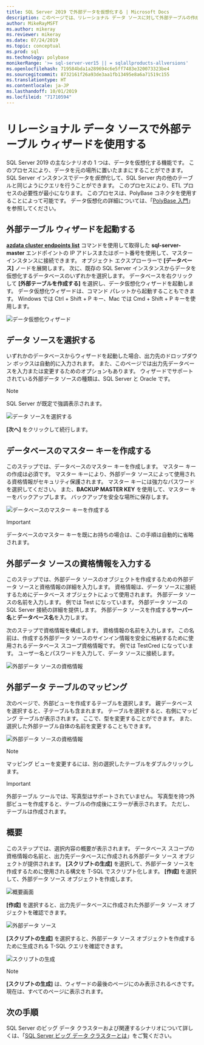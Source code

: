 ```yaml
---
title: SQL Server 2019 で外部データを仮想化する | Microsoft Docs
description: このページでは、リレーショナル データ ソースに対して外部テーブルの作成ウィザードを使用する詳細な手順を説明します
author: MikeRayMSFT
ms.author: mikeray
ms.reviewer: mikeray
ms.date: 07/24/2019
ms.topic: conceptual
ms.prod: sql
ms.technology: polybase
monikerRange: '>= sql-server-ver15 || = sqlallproducts-allversions'
ms.openlocfilehash: 719584bda1a289694c6e5ff7483e320073323be4
ms.sourcegitcommit: 8732161f26a93de3aa1fb13495e8a6a71519c155
ms.translationtype: HT
ms.contentlocale: ja-JP
ms.lasthandoff: 10/01/2019
ms.locfileid: "71710594"
---
```

# <a name="use-the-external-table-wizard-with-relational-data-sources"></a>リレーショナル データ ソースで外部テーブル ウィザードを使用する

SQL Server 2019 の主なシナリオの 1 つは、データを仮想化する機能です。 このプロセスにより、データを元の場所に置いたままにすることができます。 SQL Server インスタンスでデータを*仮想化*して、SQL Server 内の他のテーブルと同じようにクエリを行うことができます。 このプロセスにより、ETL プロセスの必要性が最小になります。 このプロセスは、PolyBase コネクタを使用することによって可能です。 データ仮想化の詳細については、「[PolyBase 入門](polybase-guide.md)」を参照してください。

## <a name="start-the-external-table-wizard"></a>外部テーブル ウィザードを起動する

[**azdata cluster endpoints list**](../../big-data-cluster/deployment-guidance.md#endpoints) コマンドを使用して取得した **sql-server-master** エンドポイントの IP アドレスまたはポート番号を使用して、マスター インスタンスに接続できます。 オブジェクト エクスプローラーで **[データベース]** ノードを展開します。 次に、既存の SQL Server インスタンスからデータを仮想化するデータベースのいずれかを選択します。 データベースを右クリックして **[外部テーブルを作成する]** を選択し、データ仮想化ウィザードを起動します。 データ仮想化ウィザードは、コマンド パレットから起動することもできます。 Windows では Ctrl + Shift + P キー、Mac では Cmd + Shift + P キーを使用します。

![データ仮想化ウィザード](media/data-virtualization/virtualize-data-wizard.png)
## <a name="select-a-data-source"></a>データ ソースを選択する

いずれかのデータベースからウィザードを起動した場合、出力先のドロップダウン ボックスは自動的に入力されます。 また、このページでは出力先データベースを入力または変更するためのオプションもあります。 ウィザードでサポートされている外部データ ソースの種類は、SQL Server と Oracle です。

> [!NOTE]
>SQL Server が既定で強調表示されます。


![データ ソースを選択する](media/data-virtualization/select-data-source.png)

**[次へ]** をクリックして続行します。

## <a name="create-a-database-master-key"></a>データベースのマスター キーを作成する

このステップでは、データベースのマスター キーを作成します。 マスター キーの作成は必須です。 マスター キーにより、外部データ ソースによって使用される資格情報がセキュリティ保護されます。 マスター キーには強力なパスワードを選択してください。 また、**BACKUP MASTER KEY** を使用して、マスター キーをバックアップします。 バックアップを安全な場所に保存します。

![データベースのマスター キーを作成する](media/data-virtualization/virtualize-data-master-key.png)

> [!IMPORTANT]
> データベースのマスター キーを既にお持ちの場合は、この手順は自動的に省略されます。

## <a name="enter-external-data-source-credentials"></a>外部データ ソースの資格情報を入力する

このステップでは、外部データ ソースのオブジェクトを作成するための外部データ ソースと資格情報の詳細を入力します。 資格情報は、データ ソースに接続するためにデータベース オブジェクトによって使用されます。 外部データ ソースの名前を入力します。 例では Test になっています。 外部データ ソースの SQL Server 接続の詳細を提供します。 外部データ ソースを作成する**サーバー名**と**データベース名**を入力します。

次のステップで資格情報を構成します。 資格情報の名前を入力します。 この名前は、作成する外部データ ソースのサインイン情報を安全に格納するために使用されるデータベース スコープ資格情報です。 例では TestCred になっています。 ユーザー名とパスワードを入力して、データ ソースに接続します。

![外部データ ソースの資格情報](media/data-virtualization/data-source-credentials.png)

## <a name="external-data-table-mapping"></a>外部データ テーブルのマッピング

次のページで、外部ビューを作成するテーブルを選択します。 親データベースを選択すると、子テーブルも含まれます。 テーブルを選択すると、右側にマッピング テーブルが表示されます。 ここで、型を変更することができます。 また、選択した外部テーブル自体の名前を変更することもできます。

![外部データ ソースの資格情報](media/data-virtualization/data-table-mapping.png)

> [!NOTE]
>マッピング ビューを変更するには、別の選択したテーブルをダブルクリックします。

> [!IMPORTANT]
>外部テーブル ツールでは、写真型はサポートされていません。 写真型を持つ外部ビューを作成すると、テーブルの作成後にエラーが表示されます。 ただし、テーブルは作成されます。

## <a name="summary"></a>概要

このステップでは、選択内容の概要が表示されます。 データベース スコープの資格情報の名前と、出力先データベースに作成される外部データ ソース オブジェクトが提供されます。 **[スクリプトの生成]** を選択して、外部データ ソースを作成するために使用される構文を T-SQL でスクリプト化します。 **[作成]** を選択して、外部データ ソース オブジェクトを作成します。

![概要画面](media/data-virtualization/virtualize-data-summary.png)

**[作成]** を選択すると、出力先データベースに作成された外部データ ソース オブジェクトを確認できます。

![外部データ ソース](media/data-virtualization/external-data-sources.png)

**[スクリプトの生成]** を選択すると、外部データ ソース オブジェクトを作成するために生成される T-SQL クエリを確認できます。

![スクリプトの生成](media/data-virtualization/generated-script.png)

> [!NOTE]
> **[スクリプトの生成]** は、ウィザードの最後のページにのみ表示されるべきです。 現在は、すべてのページに表示されます。

## <a name="next-steps"></a>次の手順

SQL Server のビッグ データ クラスターおよび関連するシナリオについて詳しくは、「[SQL Server ビッグ データ クラスターとは](../../big-data-cluster/big-data-cluster-overview.md)」をご覧ください。
